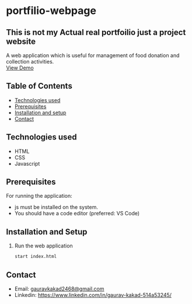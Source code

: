 ﻿# portfilio-webpage
## This is not my Actual real portfoilio just a project website

A web application which is useful for management of food donation and collection activities.  
[View Demo]([https://food-aid.onrender.com/](https://gauravkakad1.github.io/portfilio-webpage/))


## Table of Contents

- [Technologies used](#technologies-used)
- [Prerequisites](#prerequisites)
- [Installation and setup](#installation-and-setup)
- [Contact](#contact)


## Technologies used

- HTML
- CSS
- Javascript


## Prerequisites

For running the application:

- js must be installed on the system.
- You should have a code editor (preferred: VS Code)

## Installation and Setup

1. Run the web application
   ```sh
   start index.html
   ```


## Contact

- Email: gauravkakad2468@gmail.com
- Linkedin: https://www.linkedin.com/in/gaurav-kakad-514a53245/
